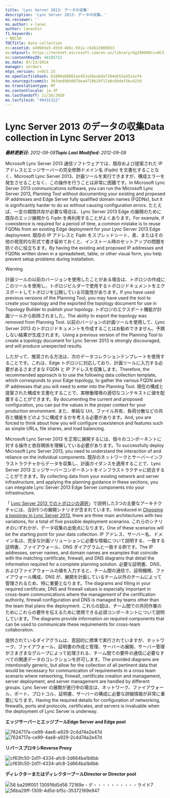 ```yaml
---
title: 'Lync Server 2013: データの収集'
description: 'Lync Server 2013: データの収集。'
ms.reviewer: ''
ms.author: v-lanac
author: lanachin
f1.keywords:
- NOCSH
TOCTitle: Data collection
ms:assetid: e40b03e5-455d-4bbc-831a-c61b1380db53
ms:mtpsurl: https://technet.microsoft.com/en-us/library/Gg399008(v=OCS.15)
ms:contentKeyID: 48185722
ms.date: 07/23/2014
manager: serdars
mtps_version: v=OCS.15
ms.openlocfilehash: b1808a68081ee453a56eabdaf264eb53ab5a1ef4
ms.sourcegitcommit: 36fee89bb887bea4f18b19f17a8c69daf5bc423d
ms.translationtype: MT
ms.contentlocale: ja-JP
ms.lasthandoff: 11/26/2020
ms.locfileid: "49431312"
---
```

# <a name="data-collection-in-lync-server-2013"></a><span data-ttu-id="4643c-103">Lync Server 2013 のデータの収集</span><span class="sxs-lookup"><span data-stu-id="4643c-103">Data collection in Lync Server 2013</span></span>

<div data-xmlns="http://www.w3.org/1999/xhtml">

<div class="topic" data-xmlns="http://www.w3.org/1999/xhtml" data-msxsl="urn:schemas-microsoft-com:xslt" data-cs="https://msdn.microsoft.com/">

<div data-asp="https://msdn2.microsoft.com/asp">



</div>

<div id="mainSection">

<div id="mainBody"><span data-ttu-id="4643c-104">

<span> </span></span><span class="sxs-lookup"><span data-stu-id="4643c-104">

<span> </span></span></span>

<span data-ttu-id="4643c-105">_**最終更新日:** 2012-09-08_</span><span class="sxs-lookup"><span data-stu-id="4643c-105">_**Topic Last Modified:** 2012-09-08_</span></span>

<span data-ttu-id="4643c-106">Microsoft Lync Server 2013 通信ソフトウェアでは、既存および提案された IP アドレスとエッジサーバーの完全修飾ドメイン名 (Fqdn) を文書化することなく、Microsoft Lync Server 2013、計画ツールを実行できますが、構成エラーを発生させることなく、この操作を行うことは非常に困難です。</span><span class="sxs-lookup"><span data-stu-id="4643c-106">In Microsoft Lync Server 2013 communications software, you can run the Microsoft Lync Server 2013, Planning Tool without documenting your existing and proposed IP addresses and Edge Server fully qualified domain names (FQDNs), but it is significantly harder to do so without causing configuration errors.</span></span> <span data-ttu-id="4643c-107">たとえば、一定の期間共存が必要な場合は、Lync Server 2013 Edge の展開のために既存のエッジ展開から Fqdn を再利用することがよくあります。</span><span class="sxs-lookup"><span data-stu-id="4643c-107">For example, if coexistence is required for a period of time, a common mistake is to reuse FQDNs from an existing Edge deployment for your Lync Server 2013 Edge deployment.</span></span> <span data-ttu-id="4643c-108">既存の IP アドレスと Fqdn をスプレッドシート、表、またはその他の視覚的な形式で書き留めておくと、インストール時のセットアップの問題を防ぐのに役立ちます。</span><span class="sxs-lookup"><span data-stu-id="4643c-108">By having the existing and proposed IP addresses and FQDNs written down in a spreadsheet, table, or other visual form, you help prevent setup problems during installation.</span></span>

<div>


> [!WARNING]  
> <span data-ttu-id="4643c-109">計画ツールの以前のバージョンを使用したことがある場合は、トポロジの作成にこのツールを使用し、トポロジビルダーで使用するトポロジドキュメントをエクスポートしてトポロジを公開している可能性があります。</span><span class="sxs-lookup"><span data-stu-id="4643c-109">If you have used previous versions of the Planning Tool, you may have used the tool to create your topology and the exported the topology document for use in Topology Builder to publish your topology.</span></span> <span data-ttu-id="4643c-110">トポロジのエクスポート機能が計画ツールから削除されました。</span><span class="sxs-lookup"><span data-stu-id="4643c-110">The ability to export the topology was removed from Planning Tool.</span></span> <span data-ttu-id="4643c-111">以前のバージョンの計画ツールを使用して、Lync Server 2013 のトポロジドキュメントを作成することはお勧めできません。予期しない結果が生成されます。</span><span class="sxs-lookup"><span data-stu-id="4643c-111">Using a previous version of the Planning Tool to create a topology document for Lync Server 2013 is strongly discouraged, and will produce unexpected results.</span></span>



</div>

<span data-ttu-id="4643c-112">したがって、推奨される方法は、次のデータコレクションテンプレートを使用することです。これは、Edge トポロジに対応しており、計画ツールに入力する必要があるさまざまな FQDN と IP アドレスを収集します。</span><span class="sxs-lookup"><span data-stu-id="4643c-112">Therefore, the recommended approach is to use the following data collection template, which corresponds to your Edge topology, to gather the various FQDN and IP addresses that you will need to enter into the Planning Tool.</span></span> <span data-ttu-id="4643c-113">現在の構成と提案された構成を文書化することで、実稼働環境の適切なコンテキストに値を配置することができます。</span><span class="sxs-lookup"><span data-stu-id="4643c-113">By documenting the current and proposed configuration, you can put the values in the proper context for your production environment.</span></span> <span data-ttu-id="4643c-114">また、単純な Url、ファイル共有、負荷分散などの共存と機能をどのように構成するかを考える必要があります。</span><span class="sxs-lookup"><span data-stu-id="4643c-114">And, you are forced to think about how you will configure coexistence and features such as simple URLs, file shares, and load balancing.</span></span>

<span data-ttu-id="4643c-115">Microsoft Lync Server 2013 を正常に展開するには、個々のコンポーネントに対する操作と依存関係を理解している必要があります。</span><span class="sxs-lookup"><span data-stu-id="4643c-115">To successfully deploy Microsoft Lync Server 2013, you need to understand the interaction of and reliance on the individual components.</span></span> <span data-ttu-id="4643c-116">既存のネットワークとサーバーインフラストラクチャからデータを収集し、計画ガイダンスを適用することで、Lync Server 2013 エッジサーバーコンポーネントをインフラストラクチャに統合することができます。</span><span class="sxs-lookup"><span data-stu-id="4643c-116">By collecting data from your existing network and server infrastructure, and applying the planning guidance in these sections, you can integrate Lync Server 2013 Edge Server components into your infrastructure.</span></span>

<span data-ttu-id="4643c-117">「 [Lync Server 2013 でのトポロジの選択](lync-server-2013-choosing-a-topology.md)」で説明した3つの主要なアーキテクチャには、合計5つの展開シナリオが含まれています。</span><span class="sxs-lookup"><span data-stu-id="4643c-117">Introduced in [Choosing a topology in Lync Server 2013](lync-server-2013-choosing-a-topology.md), there are three main architectures with two variations, for a total of five possible deployment scenarios.</span></span> <span data-ttu-id="4643c-118">これらのシナリオのいずれかが、データ収集の出発点になります。</span><span class="sxs-lookup"><span data-stu-id="4643c-118">One of these scenarios will be the starting point for your data collection.</span></span> <span data-ttu-id="4643c-119">IP アドレス、サーバー名、ドメイン名は、完全な計画ソリューションに必要な情報について説明する、一致する証明書、ファイアウォール、DNS ダイアグラムと一致する例です。</span><span class="sxs-lookup"><span data-stu-id="4643c-119">The IP addresses, server names, and domain names are examples that coincide with the matching certificate, firewall, and DNS diagrams that detail the information required for a complete planning solution.</span></span> <span data-ttu-id="4643c-120">必要な証明書、DNS、およびファイアウォールの値を入力すると、チーム間の通信で、証明機関、ファイアウォール構成、DNS が、展開を計画しているチーム以外のチームによって管理されるため、特に重要となります。</span><span class="sxs-lookup"><span data-stu-id="4643c-120">The diagrams and filling in your required certificate, DNS and firewall values is especially important in cross-team communications where the management of the certification authority, firewall configuration and DNS is managed by teams other than the team that plans the deployment.</span></span> <span data-ttu-id="4643c-121">これらの図は、チーム間での共同作業のためにこれらの要件を伝えるために使用できる必須コンポーネントについて説明しています。</span><span class="sxs-lookup"><span data-stu-id="4643c-121">The diagrams provide information on required components that can be used to communicate these requirements for cross-team collaboration.</span></span>

<span data-ttu-id="4643c-122">提供されているダイアグラムは、意図的に標準で実行されていますが、ネットワーク、ファイアウォール、証明書の作成と管理、サーバーの展開、サーバー管理がさまざまなグループによって処理される、チーム間での要件の通信に必要なすべての関連データのコレクションを許可します。</span><span class="sxs-lookup"><span data-stu-id="4643c-122">The provided diagrams are intentionally generic, but allow for the collection of all pertinent data that would be necessary for communication of requirements in a cross team scenario where networking, firewall, certificate creation and management, server deployment, and server management are handled by different groups.</span></span> <span data-ttu-id="4643c-123">Lync Server の展開が進行中の場合は、ネットワーク、ファイアウォール、ポート、プロトコル、証明書、サーバーの構成に必要な詳細情報が非常に重要になります。</span><span class="sxs-lookup"><span data-stu-id="4643c-123">Having the required details for configuration of networking, firewalls, ports and protocols, certificates, and servers is invaluable when the deployment of Lync Server is underway.</span></span>

<span data-ttu-id="4643c-124">**エッジサーバーとエッジプール**</span><span class="sxs-lookup"><span data-stu-id="4643c-124">**Edge Server and Edge pool**</span></span>

<span data-ttu-id="4643c-125">![7624717a-ce99-4ae8-a929-2c4d74a2e47d](images/Gg399008.7624717a-ce99-4ae8-a929-2c4d74a2e47d(OCS.15).jpg "7624717a-ce99-4ae8-a929-2c4d74a2e47d")</span><span class="sxs-lookup"><span data-stu-id="4643c-125">![7624717a-ce99-4ae8-a929-2c4d74a2e47d](images/Gg399008.7624717a-ce99-4ae8-a929-2c4d74a2e47d(OCS.15).jpg "7624717a-ce99-4ae8-a929-2c4d74a2e47d")</span></span>

<span data-ttu-id="4643c-126">**リバースプロキシ**</span><span class="sxs-lookup"><span data-stu-id="4643c-126">**Reverse Proxy**</span></span>

<span data-ttu-id="4643c-127">![cf63fc50-2d11-4334-afc8-2d664ba1b6bb](images/Gg399008.cf63fc50-2d11-4334-afc8-2d664ba1b6bb(OCS.15).jpg "cf63fc50-2d11-4334-afc8-2d664ba1b6bb")</span><span class="sxs-lookup"><span data-stu-id="4643c-127">![cf63fc50-2d11-4334-afc8-2d664ba1b6bb](images/Gg399008.cf63fc50-2d11-4334-afc8-2d664ba1b6bb(OCS.15).jpg "cf63fc50-2d11-4334-afc8-2d664ba1b6bb")</span></span>

<span data-ttu-id="4643c-128">**ディレクターまたはディレクタープール**</span><span class="sxs-lookup"><span data-stu-id="4643c-128">**Director or Director pool**</span></span>

<span data-ttu-id="4643c-129">![56 ba29ff001 130916d5d56 72169e・デ・・・・・・・・・・ライド7](images/Gg399008.56ba29ff-1309-4d5d-bf5c-35372169e947(OCS.15).jpg "56 ba29ff001 130916d5d56 72169e・デ・・・・・・・・・・ライド7")</span><span class="sxs-lookup"><span data-stu-id="4643c-129">![56ba29ff-1309-4d5d-bf5c-35372169e947](images/Gg399008.56ba29ff-1309-4d5d-bf5c-35372169e947(OCS.15).jpg "56ba29ff-1309-4d5d-bf5c-35372169e947")</span></span>

<span data-ttu-id="4643c-130"></div>

<span> </span>

</div>

</div>

</span><span class="sxs-lookup"><span data-stu-id="4643c-130"></div>

<span> </span>

</div>

</div>

</span></span></div>

